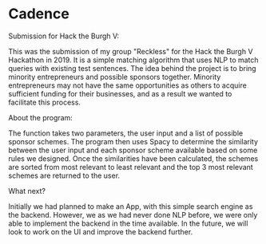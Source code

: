 # Cadence
Submission for Hack the Burgh V:

This was the submission of my group "Reckless" for the Hack the Burgh V Hackathon in 2019. It is a simple matching algorithm that uses NLP to match queries with existing test sentences. The idea behind the project is to bring minority entrepreneurs and possible sponsors together. Minority entrepreneurs may not have the same opportunities as others to acquire sufficient funding for their businesses, and as a result we wanted to facilitate this process.

About the program:

The function takes two parameters, the user input and a list of possible sponsor schemes. The program then uses Spacy to determine the similarity between the user input and each sponsor scheme available based on some rules we designed. Once the similarities have been calculated, the schemes are sorted from most relevant to least relevant and the top 3 most relevant schemes are returned to the user. 

What next?

Initially we had planned to make an App, with this simple search engine as the backend. However, we as we had never done NLP before, we were only able to implement the backend in the time available. In the future, we will look to work on the UI and improve the backend further.
